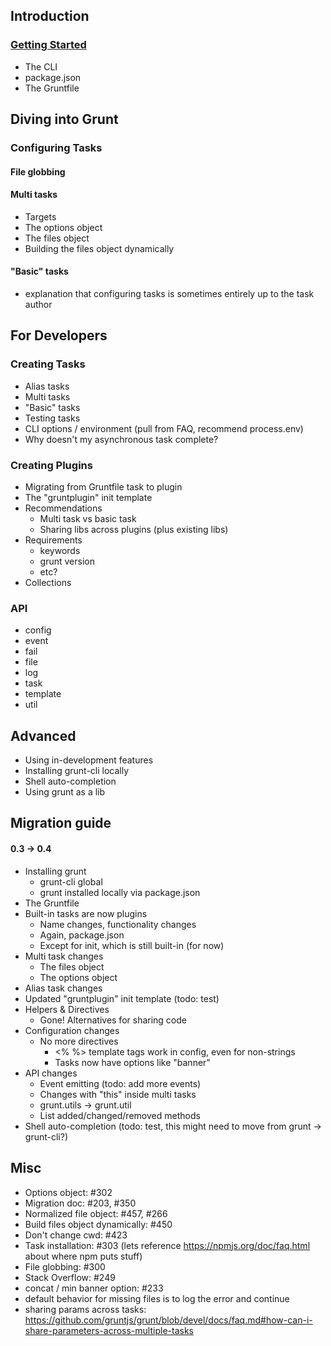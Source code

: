 ## Introduction

### [Getting Started](https://github.com/gruntjs/grunt/blob/devel/docs/getting_started.md)
* The CLI
* package.json
* The Gruntfile


## Diving into Grunt

### Configuring Tasks
#### File globbing
#### Multi tasks
* Targets
* The options object
* The files object
* Building the files object dynamically

#### "Basic" tasks
* explanation that configuring tasks is sometimes entirely up to the task author


## For Developers

### Creating Tasks
* Alias tasks
* Multi tasks
* "Basic" tasks
* Testing tasks
* CLI options / environment (pull from FAQ, recommend process.env)
* Why doesn't my asynchronous task complete?

### Creating Plugins
* Migrating from Gruntfile task to plugin
* The "gruntplugin" init template
* Recommendations
  * Multi task vs basic task
  * Sharing libs across plugins (plus existing libs)
* Requirements
  * keywords
  * grunt version
  * etc?
* Collections

### API
* config
* event
* fail
* file
* log
* task
* template
* util

## Advanced
* Using in-development features
* Installing grunt-cli locally
* Shell auto-completion
* Using grunt as a lib

## Migration guide

#### 0.3 -> 0.4
* Installing grunt
  * grunt-cli global
  * grunt installed locally via package.json
* The Gruntfile
* Built-in tasks are now plugins
  * Name changes, functionality changes
  * Again, package.json
  * Except for init, which is still built-in (for now)
* Multi task changes
  * The files object
  * The options object
* Alias task changes
* Updated "gruntplugin" init template (todo: test)
* Helpers & Directives
  * Gone! Alternatives for sharing code
* Configuration changes
  * No more directives
    * <% %> template tags work in config, even for non-strings
    * Tasks now have options like "banner"
* API changes
  * Event emitting (todo: add more events)
  * Changes with "this" inside multi tasks
  * grunt.utils -> grunt.util
  * List added/changed/removed methods
* Shell auto-completion (todo: test, this might need to move from grunt -> grunt-cli?)


## Misc
* Options object: #302
* Migration doc: #203, #350
* Normalized file object: #457, #266
* Build files object dynamically: #450
* Don't change cwd: #423
* Task installation: #303 (lets reference https://npmjs.org/doc/faq.html about where npm puts stuff)
* File globbing: #300
* Stack Overflow: #249
* concat / min banner option: #233
* default behavior for missing files is to log the error and continue
* sharing params across tasks: https://github.com/gruntjs/grunt/blob/devel/docs/faq.md#how-can-i-share-parameters-across-multiple-tasks

